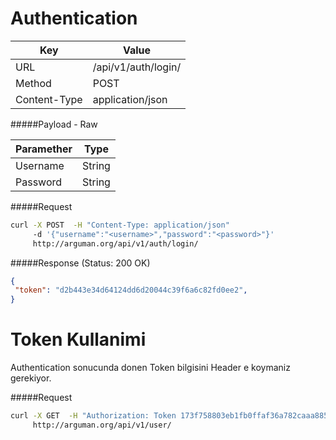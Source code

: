 Authentication
=======================
| Key             | Value              |
| ----------------|--------------------|
| URL             | /api/v1/auth/login/|
| Method          | POST               |
| Content-Type    | application/json   |


#####Payload - Raw

| Paramether    | Type     |
| ------------- | ---------|
| Username      | String   |
| Password      | String   |


#####Request

```bash
curl -X POST  -H "Content-Type: application/json"
     -d '{"username":"<username>","password":"<password>"}'
     http://arguman.org/api/v1/auth/login/
```

#####Response (Status: 200 OK)

```json
{
 "token": "d2b443e34d64124dd6d20044c39f6a6c82fd0ee2",
}
```

Token Kullanimi
=========================
Authentication sonucunda donen Token bilgisini Header e koymaniz gerekiyor.

#####Request

```bash
curl -X GET  -H "Authorization: Token 173f758803eb1fb0ffaf36a782caaa885bd42af2"
     http://arguman.org/api/v1/user/
```
